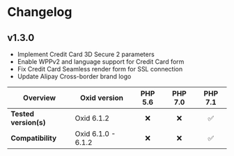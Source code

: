 # Changelog

## v1.3.0
 
*   Implement Credit Card 3D Secure 2 parameters  
*   Enable WPPv2 and language support for Credit Card form  
*   Fix Credit Card Seamless render form for SSL connection  
*   Update Alipay Cross-border brand logo  
  
  
| Overview              | Oxid version                  | PHP 5.6   | PHP 7.0   | PHP 7.1 |  
|-----------------------|-------------------------------|:---------:|:---------:|:-------:|  
| **Tested version(s)** | Oxid 6.1.2                    | :x:       | :x:       | &#9989; |  
| **Compatibility**     | Oxid 6.1.0 - 6.1.2            | :x:       | :x:       | &#9989; |  
